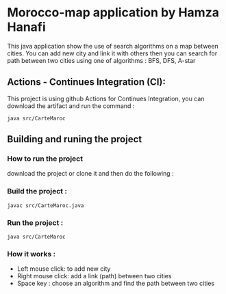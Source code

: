 # Morocco-map application by Hamza Hanafi

This java application show the use of search algorithms on a map between cities. You can add new city and link it with others then you can search for path between two cities using one of algorithms : BFS, DFS, A-star 

## Actions - Continues Integration (CI):

This project is using github Actions for Continues Integration, you can download the artifact and run the command :
```
java src/CarteMaroc
```

## Building and runing the project 

### How to run the project

download the project or clone it and then do the following : 

### Build the project : 
```
javac src/CarteMaroc.java
```

### Run the project : 
```
java src/CarteMaroc
```

### How it works : 

* Left mouse click: to add new city 
* Right mouse click: add a link (path) between two cities
* Space key :  choose an algorithm and find the path between two cities
